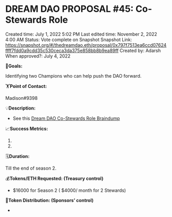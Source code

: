 # DREAM DAO PROPOSAL #45: Co-Stewards Role

Created time: July 1, 2022 5:02 PM
Last edited time: November 2, 2022 4:00 AM
Status: Vote complete on Snapshot
Snapshot Link: https://snapshot.org/#/thedreamdao.eth/proposal/0x797f7513ea6ccd07624ffff7fdd0a9cdd35c530ceca3da375e858bb8b9ea89ff
Created by: Adarsh
When approved?: July 4, 2022

🎯**Goals:**

Identifying two Champions who can help push the DAO forward.

🏋️**Point of Contact:**

Madison#9398

💡**Description:**

- See this [Dream DAO Co-Stewards Role Braindump  ](https://www.notion.so/Dream-DAO-Co-Stewards-Role-Braindump-b42485a33598471b88c1a6b8f0d48791?pvs=21)

📈**Success Metrics:**

1. 
2. 

🗓️**Duration:**

Till the end of season 2.

💰**Tokens/ETH Requested: (Treasury control)**

- $16000 for Season 2 ( $4000/ month for 2 Stewards)

💸**Token Distribution: (Sponsors’ control)**

-